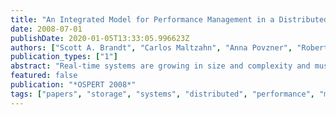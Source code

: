 ```yaml
---
title: "An Integrated Model for Performance Management in a Distributed System"
date: 2008-07-01
publishDate: 2020-01-05T13:33:05.996623Z
authors: ["Scott A. Brandt", "Carlos Maltzahn", "Anna Povzner", "Roberto Pineiro", "Andrew Shewmaker", "Tim Kaldewey"]
publication_types: ["1"]
abstract: "Real-time systems are growing in size and complexity and must often manage multiple competing tasks in environments where CPU is not the only limited shared resource. Memory, network, and other devices may also be shared and system-wide performance guarantees may require the allocation and scheduling of many diverse resources. We present our on-going work on performance management in a representative distributed real-time system---a distributed storage system with performance requirements---and discuss our integrated model for managing diverse resources to provide end-to-end performance guarantees."
featured: false
publication: "*OSPERT 2008*"
tags: ["papers", "storage", "systems", "distributed", "performance", "management", "qos", "realtime"]
---
```


